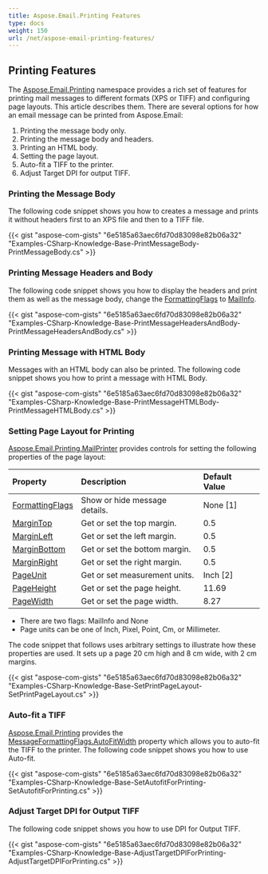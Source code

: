 ```yaml
---
title: Aspose.Email.Printing Features
type: docs
weight: 150
url: /net/aspose-email-printing-features/
---
```


## **Printing Features**
The [Aspose.Email.Printing](https://apireference.aspose.com/net/email/aspose.email.printing/) namespace provides a rich set of features for printing mail messages to different formats (XPS or TIFF) and configuring page layouts. This article describes them. There are several options for how an email message can be printed from Aspose.Email:

1. Printing the message body only.
1. Printing the message body and headers.
1. Printing an HTML body.
1. Setting the page layout.
1. Auto-fit a TIFF to the printer.
1. Adjust Target DPI for output TIFF.
### **Printing the Message Body**
The following code snippet shows you how to creates a message and prints it without headers first to an XPS file and then to a TIFF file.



{{< gist "aspose-com-gists" "6e5185a63aec6fd70d83098e82b06a32" "Examples-CSharp-Knowledge-Base-PrintMessageBody-PrintMessageBody.cs" >}}
### **Printing Message Headers and Body**
The following code snippet shows you how to display the headers and print them as well as the message body, change the [FormattingFlags](https://apireference.aspose.com/net/email/aspose.email.printing/mailprinter/properties/formattingflags) to [MailInfo](https://apireference.aspose.com/net/email/aspose.email.printing/messageformattingflags).



{{< gist "aspose-com-gists" "6e5185a63aec6fd70d83098e82b06a32" "Examples-CSharp-Knowledge-Base-PrintMessageHeadersAndBody-PrintMessageHeadersAndBody.cs" >}}
### **Printing Message with HTML Body**
Messages with an HTML body can also be printed. The following code snippet shows you how to print a message with HTML Body.



{{< gist "aspose-com-gists" "6e5185a63aec6fd70d83098e82b06a32" "Examples-CSharp-Knowledge-Base-PrintMessageHTMLBody-PrintMessageHTMLBody.cs" >}}
### **Setting Page Layout for Printing**
[Aspose.Email.Printing.MailPrinter](https://apireference.aspose.com/net/email/aspose.email.printing/mailprinter) provides controls for setting the following properties of the page layout:

|**Property**|**Description**|**Default Value**|
| :- | :- | :- |
|[FormattingFlags](https://apireference.aspose.com/net/email/aspose.email.printing/mailprinter/properties/formattingflags)|Show or hide message details.|None [1]|
|[MarginTop](https://apireference.aspose.com/net/email/aspose.email.printing/mailprinter/properties/margintop)|Get or set the top margin.|0.5|
|[MarginLeft](https://apireference.aspose.com/net/email/aspose.email.printing/mailprinter/properties/marginleft)|Get or set the left margin.|0.5|
|[MarginBottom](https://apireference.aspose.com/net/email/aspose.email.printing/mailprinter/properties/marginbottom)|Get or set the bottom margin.|0.5|
|[MarginRight](https://apireference.aspose.com/net/email/aspose.email.printing/mailprinter/properties/marginright)|Get or set the right margin.|0.5|
|[PageUnit](https://apireference.aspose.com/net/email/aspose.email.printing/mailprinter/properties/pageunit)|Get or set measurement units.|Inch [2]|
|[PageHeight](https://apireference.aspose.com/net/email/aspose.email.printing/mailprinter/properties/pageheight)|Get or set the page height.|11.69|
|[PageWidth](https://apireference.aspose.com/net/email/aspose.email.printing/mailprinter/properties/pagewidth)|Get or set the page width.|8.27|
- There are two flags: MailInfo and None
- Page units can be one of Inch, Pixel, Point, Cm, or Millimeter.

The code snippet that follows uses arbitrary settings to illustrate how these properties are used. It sets up a page 20 cm high and 8 cm wide, with 2 cm margins.



{{< gist "aspose-com-gists" "6e5185a63aec6fd70d83098e82b06a32" "Examples-CSharp-Knowledge-Base-SetPrintPageLayout-SetPrintPageLayout.cs" >}}
### **Auto-fit a TIFF**
[Aspose.Email.Printing](https://apireference.aspose.com/net/email/aspose.email.printing/) provides the [MessageFormattingFlags.AutoFitWidth](https://apireference.aspose.com/net/email/aspose.email.printing/messageformattingflags) property which allows you to auto-fit the TIFF to the printer. The following code snippet shows you how to use Auto-fit.



{{< gist "aspose-com-gists" "6e5185a63aec6fd70d83098e82b06a32" "Examples-CSharp-Knowledge-Base-SetAutofitForPrinting-SetAutofitForPrinting.cs" >}}
### **Adjust Target DPI for Output TIFF**
The following code snippet shows you how to use DPI for Output TIFF.



{{< gist "aspose-com-gists" "6e5185a63aec6fd70d83098e82b06a32" "Examples-CSharp-Knowledge-Base-AdjustTargetDPIForPrinting-AdjustTargetDPIForPrinting.cs" >}}
